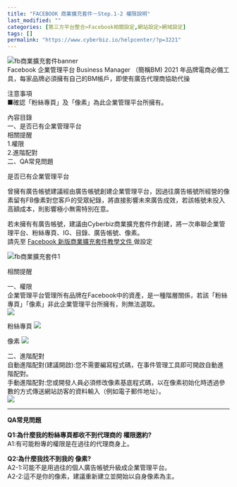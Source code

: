 ```yaml
---
title: "FACEBOOK 商業擴充套件－Step.1-2 權限說明"
last_modified: ""
categories: [第三方平台整合>Facebook相關設定,網站設定>網域設定]
tags: []
permalink: "https://www.cyberbiz.io/helpcenter/?p=3221"
---
```


![fb商業擴充套件banner](https://www.cyberbiz.io/support/wp-content/uploads/2021/06/商業擴充套件-權限問題01.jpg)  
Facebook 企業管理平台 Business Manager （簡稱BM) 2021
年品牌電商必備工具，每家品牌必須擁有自己的BM帳戶，即使有廣告代理商協助代操  

注意事項  
■確認「粉絲專頁」及「像素」為此企業管理平台所擁有。  

內容目錄  
一、是否已有企業管理平台  
相關提醒  
1.權限  
2.進階配對  
二、QA常見問題  

是否已有企業管理平台



曾擁有廣告帳號建議經由廣告帳號創建企業管理平台，因過往廣告帳號所經營的像素留有FB像素對您客戶的受眾紀錄，將直接影響未來廣告成效，若該帳號未投入高額成本，則影響極小無需特別在意。  

若未擁有有廣告帳號，建議由Cyberbiz商業擴充套件作創建，將一次串聯企業管理平台、粉絲專頁、IG、目錄、廣告帳號、像素。  
請先至 [ Facebook 新版商業擴充套件教學文件 ](https://www.cyberbiz.io/helpcenter/?p=2870) 做設定  

![fb商業擴充套件1](https://www.cyberbiz.io/support/wp-content/uploads/2021/06/商業擴充套件-權限問題2.png)  

相關提醒  

一、權限  
企業管理平台管理所有品牌在Facebook中的資產，是一種階層關係，若該「粉絲專頁」「像素」非此企業管理平台所擁有，則無法選取。  
![](https://www.cyberbiz.io/support/wp-content/uploads/2021/06/商業擴充套件-權限問題3.png)  

粉絲專頁 ![](https://www.cyberbiz.io/support/wp-content/uploads/2021/06/商業擴充套件-權限問題4.png)  

像素 ![](https://www.cyberbiz.io/support/wp-content/uploads/2021/06/商業擴充套件-權限問題5.png)  

二、進階配對  
自動進階配對(建議開啟):您不需要編寫程式碼，在事件管理工具即可開啟自動進階配對。  
手動進階配對:您或開發人員必須修改像素基底程式碼，以在像素初始化時透過參數的方式傳送網站訪客的資料輸入（例如電子郵件地址）。  
![](https://www.cyberbiz.io/support/wp-content/uploads/2021/06/商業擴充套件-權限問題6.png)  


* * *

**QA常見問題**

**Q1:為什麼我的粉絲專頁都收不到代理商的 權限邀約?**  
A1:有可能粉專的權限是在過往的代理商身上。  

**Q2:為什麼我找不到我的 像素?**  
A2-1:可能不是用過往的個人廣告帳號升級成企業管理平台。  
A2-2:這不是你的像素，建議重新建立並開始以自身像素為主。  

